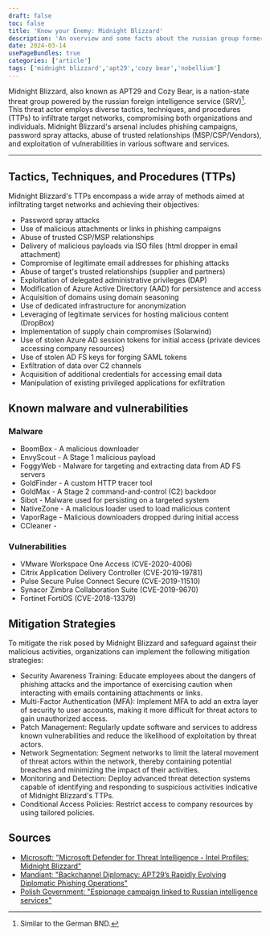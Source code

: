 ```yaml
---
draft: false
toc: false
title: 'Know your Enemy: Midnight Blizzard'
description: 'An overview and some facts about the russian group formerly known as NOBELLIUM.'
date: 2024-03-14
usePageBundles: true
categories: ['article'] 
tags: ['midnight blizzard','apt29','cozy bear','nobellium'] 
---
```

 
 
Midnight Blizzard, also known as APT29 and Cozy Bear, is a nation-state threat group powered by the russian foreign intelligence service (SRV)[^fn1]. This threat actor employs diverse tactics, techniques, and procedures (TTPs) to infiltrate target networks, compromising both organizations and individuals. Midnight Blizzard's arsenal includes phishing campaigns, password spray attacks, abuse of trusted relationships (MSP/CSP/Vendors), and exploitation of vulnerabilities in various software and services. 
 
[^fn1]: Similar to the German BND. 

<!--more-->
***

## Tactics, Techniques, and Procedures (TTPs)

Midnight Blizzard's TTPs encompass a wide array of methods aimed at infiltrating target networks and achieving their objectives:

- Password spray attacks
- Use of malicious attachments or links in phishing campaigns
- Abuse of trusted CSP/MSP relationships
- Delivery of malicious payloads via ISO files (html dropper in email attachment)
- Compromise of legitimate email addresses for phishing attacks
- Abuse of target's trusted relationships (supplier and partners)
- Exploitation of delegated administrative privileges (DAP)
- Modification of Azure Active Directory (AAD) for persistence and access
- Acquisition of domains using domain seasoning
- Use of dedicated infrastructure for anonymization
- Leveraging of legitimate services for hosting malicious content (DropBox)
- Implementation of supply chain compromises (Solarwind)
- Use of stolen Azure AD session tokens for initial access (private devices accessing company resources)
- Use of stolen AD FS keys for forging SAML tokens
- Exfiltration of data over C2 channels
- Acquisition of additional credentials for accessing email data
- Manipulation of existing privileged applications for exfiltration

## Known malware and vulnerabilities 

### Malware
- BoomBox - A malicious downloader
- EnvyScout - A Stage 1 malicious payload
- FoggyWeb - Malware for targeting and extracting data from AD FS servers
- GoldFinder - A custom HTTP tracer tool
- GoldMax - A Stage 2 command-and-control (C2) backdoor
- Sibot - Malware used for persisting on a targeted system
- NativeZone - A malicious loader used to load malicious content
- VaporRage - Malicious downloaders dropped during initial access
- CCleaner - 


### Vulnerabilities
- VMware Workspace One Access (CVE-2020-4006)
- Citrix Application Delivery Controller (CVE-2019-19781)
- Pulse Secure Pulse Connect Secure (CVE-2019-11510)
- Synacor Zimbra Collaboration Suite (CVE-2019-9670)
- Fortinet FortiOS (CVE-2018-13379)

## Mitigation Strategies

To mitigate the risk posed by Midnight Blizzard and safeguard against their malicious activities, organizations can implement the following mitigation strategies:

- Security Awareness Training: Educate employees about the dangers of phishing attacks and the importance of exercising caution when interacting with emails containing attachments or links.
- Multi-Factor Authentication (MFA): Implement MFA to add an extra layer of security to user accounts, making it more difficult for threat actors to gain unauthorized access.
- Patch Management: Regularly update software and services to address known vulnerabilities and reduce the likelihood of exploitation by threat actors.
- Network Segmentation: Segment networks to limit the lateral movement of threat actors within the network, thereby containing potential breaches and minimizing the impact of their activities.
- Monitoring and Detection: Deploy advanced threat detection systems capable of identifying and responding to suspicious activities indicative of Midnight Blizzard's TTPs.
- Conditional Access Policies: Restrict access to company resources by using tailored policies. 


## Sources
- [Microsoft: "Microsoft Defender for Threat Intelligence - Intel Profiles: Midnight Blizzard"](https://ti.defender.microsoft.com/intel-profiles/d825313b053efea45228ff1f4cb17c8b5433dcd2f86353e28be2d484ce874616/tradeCraft)
- [Mandiant: "Backchannel Diplomacy: APT29’s Rapidly Evolving Diplomatic Phishing Operations"](https://www.mandiant.com/resources/blog/apt29-evolving-diplomatic-phishing)
- [Polish Government: "Espionage campaign linked to Russian intelligence services"](https://www.gov.pl/web/baza-wiedzy/espionage-campaign-linked-to-russian-intelligence-services)



  
